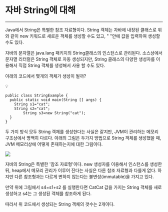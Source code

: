 # 자바 String에 대해

---

Java에서 String은 특별한 참조 자료형이다. String 객체는 자바에 내장된 클래스로 위와 같이 new 키워드로 새로운 객체를 생성할 수도 있고, " "안에 값을 입력하여 생성할 수도 있다.

자바의 문자열은 java.lang 패키지의 String클래스의 인스턴스로 관리된다. 소스상에서 문자열 리터럴은 String 객체로 자동 생성되지만, String 클래스의 다양한 생성자를 이용해서 직접 String 객체를 생성해서 사용 할 수도 있다.

아래의 코드에서 몇개의 객체가 생성이 될까?

<aside>
💡

```
public class StringExample {
  public static void main(String [] args) {
    String s1="cat";
    String s2="cat";
		String s3=new String("cat");
  }
}
```

</aside>

두 가지 방식 모두 String 객체를 생성한다는 사실은 같지만, JVM이 관리하는 메모리 구조상에서 명백히 다르다. 아래의 그림은 두가지 방법으로 String 객체를 생성했을 때, JVM 메모리상에 어떻게 존재하는지에 대한 그림이다.

<img src="https://github.com/GYEONGDONGBAEK/JavaStudy/assets/122242439/f6e5a062-56bc-4004-a8f8-73c41354e7f3">

자바의 String은 특별한 '참조 자료형'이다. new 생성자를 이용해서 인스턴스를 생성한 뒤, heap에서 메모리 관리가 이루어 진다는 사실은 다른 참조 자료형과 다를게 없다. 하지만 다른 참조형과는 다르게 변하지 않는다는 불변성(immutable)을 가지고 있다.

만약 위에 그림에서 s4=s1+s2 를 실행한다면 CatCat 값을 가지는 String 객체를 새로 생성하고 s4는 그 생성된 객체를 참조하게 된다.

따라서 위 코드에서 생성되는 String 객체의 갯수는 2개이다.